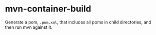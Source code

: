 # mvn-container-build

Generate a pom, `.pom.xml`, that includes all poms in child directories, and then run mvn against it.

